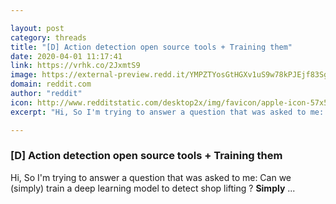 ```yaml
---

layout: post
category: threads
title: "[D] Action detection open source tools + Training them"
date: 2020-04-01 11:17:41
link: https://vrhk.co/2JxmtS9
image: https://external-preview.redd.it/YMPZTYosGtHGXv1uS9w78kPJEjf83SgwfzqnRn2z1ug.jpg?width=1200&height=628.272251309&auto=webp&crop=1200:628.272251309,smart&s=da442a45eac010e392672a0a173d4cc96dd85d4a
domain: reddit.com
author: "reddit"
icon: http://www.redditstatic.com/desktop2x/img/favicon/apple-icon-57x57.png
excerpt: "Hi, So I'm trying to answer a question that was asked to me: Can we (simply) train a deep learning model to detect shop lifting ? **Simply** ..."

---
```


### [D] Action detection open source tools + Training them

Hi, So I'm trying to answer a question that was asked to me: Can we (simply) train a deep learning model to detect shop lifting ? **Simply** ...